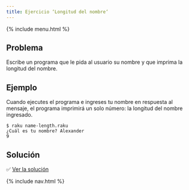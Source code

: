 ```yaml
---
title: Ejercicio ‘Longitud del nombre‘
---
```


{% include menu.html %}

## Problema

Escribe un programa que le pida al usuario su nombre y que imprima la longitud del nombre.

## Ejemplo

Cuando ejecutes el programa e ingreses tu nombre en respuesta al mensaje, el programa imprimirá un solo número: la longitud del nombre ingresado.

```console
$ raku name-length.raku
¿Cuál es tu nombre? Alexander
9
```

## Solución

✅ [Ver la solución](solution)

{% include nav.html %}